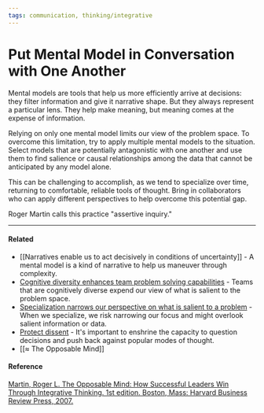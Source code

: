 ```yaml
---
tags: communication, thinking/integrative
---
```


# Put Mental Model in Conversation with One Another

Mental models are tools that help us more efficiently arrive at decisions: they filter information and give it narrative shape. But they always represent a particular lens. They help make meaning, but meaning comes at the expense of information.

Relying on only one mental model limits our view of the problem space. To overcome this limitation, try to apply multiple mental models to the situation. Select models that are potentially antagonistic with one another and use them to find salience or causal relationships among the data that cannot be anticipated by any model alone.

This can be challenging to accomplish, as we tend to specialize over time, returning to comfortable, reliable tools of thought. Bring in collaborators who can apply different perspectives to help overcome this potential gap.

Roger Martin calls this practice "assertive inquiry."

---

#### Related

- [[Narratives enable us to act decisively in conditions of uncertainty]] - A mental model is a kind of narrative to help us maneuver through complexity.
- [Cognitive diversity enhances team problem solving capabilities](https://publish.obsidian.md/mobydiction/notes/Cognitive+diversity+enhances+team+problem+solving+capabilities) \- Teams that are cognitively diverse expend our view of what is salient to the problem space.
- [Specialization narrows our perspective on what is salient to a problem](https://publish.obsidian.md/mobydiction/notes/Specialization+narrows+our+perspective+on+what+is+salient+to+a+problem) \- When we specialize, we risk narrowing our focus and might overlook salient information or data.
- [Protect dissent](https://publish.obsidian.md/mobydiction/notes/Protect+dissent) \- It's important to enshrine the capacity to question decisions and push back against popular modes of thought.
- [[≈ The Opposable Mind]]

#### Reference

[Martin, Roger L. The Opposable Mind: How Successful Leaders Win Through Integrative Thinking. 1st edition. Boston, Mass: Harvard Business Review Press, 2007.](https://publish.obsidian.md/mobydiction/notes/%E2%89%88+Martin+-+The+Opposable+Mind)